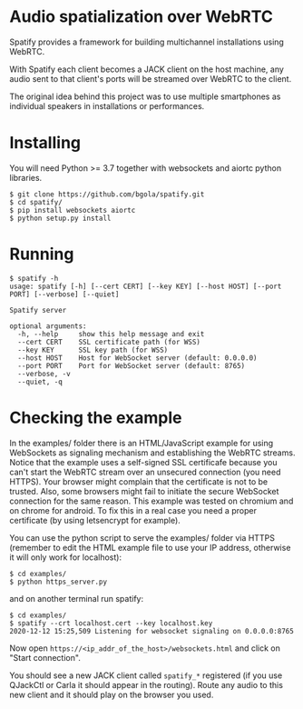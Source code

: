 # Audio spatialization over WebRTC

Spatify provides a framework for building multichannel installations using WebRTC.

With Spatify each client becomes a JACK client on the host machine, any audio
sent to that client's ports will be streamed over WebRTC to the client.

The original idea behind this project was to use multiple smartphones as individual
speakers in installations or performances.


# Installing 

You will need Python >= 3.7 together with websockets and aiortc python libraries.

```
$ git clone https://github.com/bgola/spatify.git
$ cd spatify/
$ pip install websockets aiortc
$ python setup.py install
```

# Running

```
$ spatify -h
usage: spatify [-h] [--cert CERT] [--key KEY] [--host HOST] [--port PORT] [--verbose] [--quiet]

Spatify server

optional arguments:
  -h, --help     show this help message and exit
  --cert CERT    SSL certificate path (for WSS)
  --key KEY      SSL key path (for WSS)
  --host HOST    Host for WebSocket server (default: 0.0.0.0)
  --port PORT    Port for WebSocket server (default: 8765)
  --verbose, -v
  --quiet, -q
```

# Checking the example

In the examples/ folder there is an HTML/JavaScript example for using WebSockets as
signaling mechanism and establishing the WebRTC streams. Notice that the example
uses a self-signed SSL certificafe because you can't start the WebRTC stream over an 
unsecured connection (you need HTTPS). Your browser might complain that the certificate is
not to be trusted. Also, some browsers might fail to initiate the secure WebSocket
connection for the same reason. This example was tested on chromium and on chrome for android.
To fix this in a real case you need a proper certificate (by using letsencrypt for example).

You can use the python script to serve the examples/ folder via HTTPS (remember to edit the HTML example file
to use your IP address, otherwise it will only work for localhost):

```
$ cd examples/
$ python https_server.py
```

and on another terminal run spatify:

```
$ cd examples/
$ spatify --crt localhost.cert --key localhost.key
2020-12-12 15:25,509 Listening for websocket signaling on 0.0.0.0:8765
```

Now open `https://<ip_addr_of_the_host>/websockets.html` and click on "Start connection".

You should see a new JACK client called `spatify_*` registered (if you use QJackCtl or 
Carla it should appear in the routing). Route any audio to this new client and it should play
on the browser you used.
